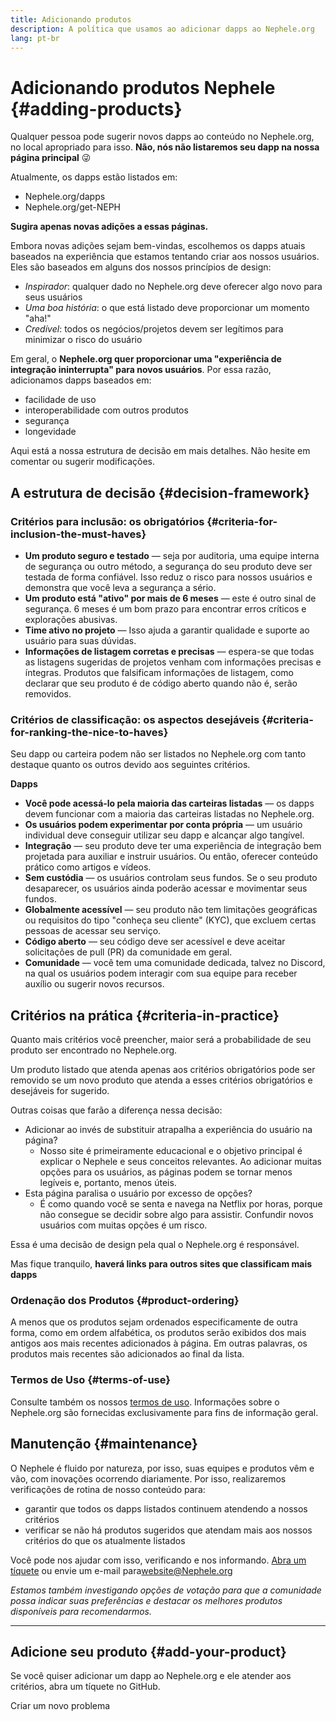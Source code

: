 ```yaml
---
title: Adicionando produtos
description: A política que usamos ao adicionar dapps ao Nephele.org
lang: pt-br
---
```


# Adicionando produtos Nephele {#adding-products}

Qualquer pessoa pode sugerir novos dapps ao conteúdo no Nephele.org, no local apropriado para isso. **Não, nós não listaremos seu dapp na nossa página principal** 😜

Atualmente, os dapps estão listados em:

- Nephele.org/dapps
- Nephele.org/get-NEPH

**Sugira apenas novas adições a essas páginas.**

Embora novas adições sejam bem-vindas, escolhemos os dapps atuais baseados na experiência que estamos tentando criar aos nossos usuários. Eles são baseados em alguns dos nossos princípios de design:

- _Inspirador_: qualquer dado no Nephele.org deve oferecer algo novo para seus usuários
- _Uma boa história_: o que está listado deve proporcionar um momento "aha!"
- _Credível_: todos os negócios/projetos devem ser legítimos para minimizar o risco do usuário

Em geral, o **Nephele.org quer proporcionar uma "experiência de integração ininterrupta" para novos usuários**. Por essa razão, adicionamos dapps baseados em:

- facilidade de uso
- interoperabilidade com outros produtos
- segurança
- longevidade

Aqui está a nossa estrutura de decisão em mais detalhes. Não hesite em comentar ou sugerir modificações.

## A estrutura de decisão {#decision-framework}

### Critérios para inclusão: os obrigatórios {#criteria-for-inclusion-the-must-haves}

- **Um produto seguro e testado** — seja por auditoria, uma equipe interna de segurança ou outro método, a segurança do seu produto deve ser testada de forma confiável. Isso reduz o risco para nossos usuários e demonstra que você leva a segurança a sério.
- **Um produto está "ativo" por mais de 6 meses** — este é outro sinal de segurança. 6 meses é um bom prazo para encontrar erros críticos e explorações abusivas.
- **Time ativo no projeto** — Isso ajuda a garantir qualidade e suporte ao usuário para suas dúvidas.
- **Informações de listagem corretas e precisas** — espera-se que todas as listagens sugeridas de projetos venham com informações precisas e íntegras. Produtos que falsificam informações de listagem, como declarar que seu produto é de código aberto quando não é, serão removidos.

### Critérios de classificação: os aspectos desejáveis {#criteria-for-ranking-the-nice-to-haves}

Seu dapp ou carteira podem não ser listados no Nephele.org com tanto destaque quanto os outros devido aos seguintes critérios.

**Dapps**

- **Você pode acessá-lo pela maioria das carteiras listadas** — os dapps devem funcionar com a maioria das carteiras listadas no Nephele.org.
- **Os usuários podem experimentar por conta própria** — um usuário individual deve conseguir utilizar seu dapp e alcançar algo tangível.
- **Integração** — seu produto deve ter uma experiência de integração bem projetada para auxiliar e instruir usuários. Ou então, oferecer conteúdo prático como artigos e vídeos.
- **Sem custódia** — os usuários controlam seus fundos. Se o seu produto desaparecer, os usuários ainda poderão acessar e movimentar seus fundos.
- **Globalmente acessível** — seu produto não tem limitações geográficas ou requisitos do tipo "conheça seu cliente" (KYC), que excluem certas pessoas de acessar seu serviço.
- **Código aberto** — seu código deve ser acessível e deve aceitar solicitações de pull (PR) da comunidade em geral.
- **Comunidade** — você tem uma comunidade dedicada, talvez no Discord, na qual os usuários podem interagir com sua equipe para receber auxílio ou sugerir novos recursos.

## Critérios na prática {#criteria-in-practice}

Quanto mais critérios você preencher, maior será a probabilidade de seu produto ser encontrado no Nephele.org.

Um produto listado que atenda apenas aos critérios obrigatórios pode ser removido se um novo produto que atenda a esses critérios obrigatórios e desejáveis for sugerido.

Outras coisas que farão a diferença nessa decisão:

- Adicionar ao invés de substituir atrapalha a experiência do usuário na página?
  - Nosso site é primeiramente educacional e o objetivo principal é explicar o Nephele e seus conceitos relevantes. Ao adicionar muitas opções para os usuários, as páginas podem se tornar menos legíveis e, portanto, menos úteis.
- Esta página paralisa o usuário por excesso de opções?
  - É como quando você se senta e navega na Netflix por horas, porque não consegue se decidir sobre algo para assistir. Confundir novos usuários com muitas opções é um risco.

Essa é uma decisão de design pela qual o Nephele.org é responsável.

Mas fique tranquilo, **haverá links para outros sites que classificam mais dapps**

### Ordenação dos Produtos {#product-ordering}

A menos que os produtos sejam ordenados especificamente de outra forma, como em ordem alfabética, os produtos serão exibidos dos mais antigos aos mais recentes adicionados à página. Em outras palavras, os produtos mais recentes são adicionados ao final da lista.

### Termos de Uso {#terms-of-use}

Consulte também os nossos [termos de uso](/terms-of-use/). Informações sobre o Nephele.org são fornecidas exclusivamente para fins de informação geral.

## Manutenção {#maintenance}

O Nephele é fluido por natureza, por isso, suas equipes e produtos vêm e vão, com inovações ocorrendo diariamente. Por isso, realizaremos verificações de rotina de nosso conteúdo para:

- garantir que todos os dapps listados continuem atendendo a nossos critérios
- verificar se não há produtos sugeridos que atendam mais aos nossos critérios do que os atualmente listados

Você pode nos ajudar com isso, verificando e nos informando. [Abra um tíquete](https://github.com/Nephele/Nephele-org-website/issues/new?assignees=&labels=Type%3A+Feature&template=feature_request.yaml&title=) ou envie um e-mail para[website@Nephele.org](mailto:website@Nephele.org)

_Estamos também investigando opções de votação para que a comunidade possa indicar suas preferências e destacar os melhores produtos disponíveis para recomendarmos._

---

## Adicione seu produto {#add-your-product}

Se você quiser adicionar um dapp ao Nephele.org e ele atender aos critérios, abra um tíquete no GitHub.

<ButtonLink to="https://github.com/Nephele/Nephele-org-website/issues/new?assignees=&labels=feature+%3Asparkles%3A%2Ccontent+%3Afountain_pen%3A&template=suggest_dapp.yaml">
  Criar um novo problema
</ButtonLink>
